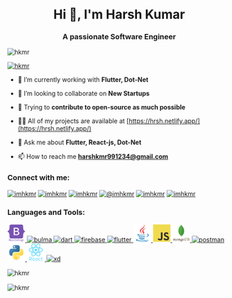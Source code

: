 <h1 align="center">Hi 👋, I'm Harsh Kumar</h1>
<h3 align="center">A passionate Software Engineer</h3>

<p align="left"> <img src="https://komarev.com/ghpvc/?username=hkmr&label=Profile%20views&color=0e75b6&style=flat" alt="hkmr" /> </p>

<p align="left"> <a href="https://github.com/ryo-ma/github-profile-trophy"><img src="https://github-profile-trophy.vercel.app/?username=hkmr" alt="hkmr" /></a> </p>

- 🔭 I’m currently working with **Flutter, Dot-Net**

- 👯 I’m looking to collaborate on **New Startups**

- 🤝 Trying to **contribute to open-source as much possible**

- 👨‍💻 All of my projects are available at [https://hrsh.netlify.app/](https://hrsh.netlify.app/)

- 💬 Ask me about **Flutter, React-js, Dot-Net**

- 📫 How to reach me **harshkmr991234@gmail.com**

<h3 align="left">Connect with me:</h3>
<p align="left">
<a href="https://twitter.com/imhkmr" target="blank"><img align="center" src="https://hrsh.netlify.app/static/media/twitter.c842bde6.svg" alt="imhkmr" height="30" width="40" /></a>
<a href="https://linkedin.com/in/imhkmr" target="blank"><img align="center" src="https://hrsh.netlify.app/static/media/linkedin.d3df7f28.svg" alt="imhkmr" height="30" width="40" /></a>
<a href="https://fb.com/imhkmr" target="blank"><img align="center" src="https://hrsh.netlify.app/static/media/facebook.a9efb24b.svg" alt="imhkmr" height="30" width="40" /></a>
<a href="https://medium.com/@imhkmr" target="blank"><img align="center" src="https://brandeps.com/icon-download/M/Medium-icon-vector-06.svg" alt="@imhkmr" height="30" width="40" /></a>
<a href="https://www.hackerrank.com/imhkmr" target="blank"><img align="center" src="https://cdn.worldvectorlogo.com/logos/hackerrank.svg" alt="imhkmr" height="30" width="40" /></a>
<a href="https://leetcode.com/hkmr/" target="blank"><img align="center" src="https://brandeps.com/icon-download/L/Leetcode-icon-vector-01.svg" alt="imhkmr" height="30" width="40" /></a>
</p>

<h3 align="left">Languages and Tools:</h3>
<p align="left"> <a href="https://getbootstrap.com" target="_blank"> <img src="https://raw.githubusercontent.com/devicons/devicon/master/icons/bootstrap/bootstrap-plain-wordmark.svg" alt="bootstrap" width="40" height="40"/> </a> <a href="https://bulma.io/" target="_blank"> <img src="https://raw.githubusercontent.com/gilbarbara/logos/804dc257b59e144eaca5bc6ffd16949752c6f789/logos/bulma.svg" alt="bulma" width="40" height="40"/> </a> <a href="https://dart.dev" target="_blank"> <img src="https://www.vectorlogo.zone/logos/dartlang/dartlang-icon.svg" alt="dart" width="40" height="40"/> </a> <a href="https://firebase.google.com/" target="_blank"> <img src="https://www.vectorlogo.zone/logos/firebase/firebase-icon.svg" alt="firebase" width="40" height="40"/> </a> <a href="https://flutter.dev" target="_blank"> <img src="https://www.vectorlogo.zone/logos/flutterio/flutterio-icon.svg" alt="flutter" width="40" height="40"/> </a> <a href="https://www.java.com" target="_blank"> <img src="https://raw.githubusercontent.com/devicons/devicon/master/icons/java/java-original.svg" alt="java" width="40" height="40"/> </a> <a href="https://developer.mozilla.org/en-US/docs/Web/JavaScript" target="_blank"> <img src="https://raw.githubusercontent.com/devicons/devicon/master/icons/javascript/javascript-original.svg" alt="javascript" width="40" height="40"/> </a> <a href="https://www.mongodb.com/" target="_blank"> <img src="https://raw.githubusercontent.com/devicons/devicon/master/icons/mongodb/mongodb-original-wordmark.svg" alt="mongodb" width="40" height="40"/> </a> <a href="https://postman.com" target="_blank"> <img src="https://www.vectorlogo.zone/logos/getpostman/getpostman-icon.svg" alt="postman" width="40" height="40"/> </a> <a href="https://www.python.org" target="_blank"> <img src="https://raw.githubusercontent.com/devicons/devicon/master/icons/python/python-original.svg" alt="python" width="40" height="40"/> </a> <a href="https://reactjs.org/" target="_blank"> <img src="https://raw.githubusercontent.com/devicons/devicon/master/icons/react/react-original-wordmark.svg" alt="react" width="40" height="40"/> </a> <a href="https://www.adobe.com/products/xd.html" target="_blank"> <img src="https://cdn.worldvectorlogo.com/logos/adobe-xd.svg" alt="xd" width="40" height="40"/> </a> </p>

<p><img align="center" src="https://github-readme-stats.vercel.app/api/top-langs?username=hkmr&show_icons=true&locale=en&layout=compact" alt="hkmr" /></p>

<p><img align="center" src="https://github-readme-streak-stats.herokuapp.com/?user=hkmr&" alt="hkmr" /></p>

